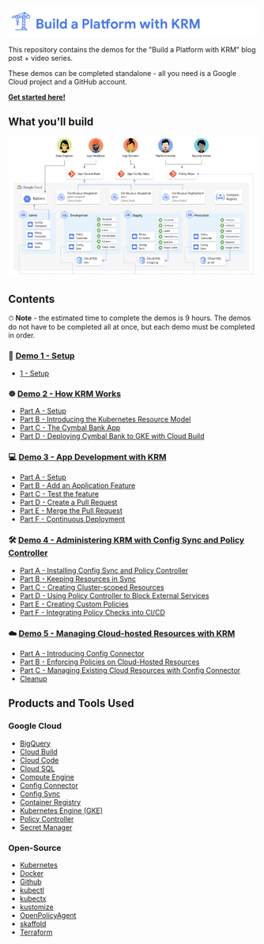 ![](screenshots/logo.png)

This repository contains the demos for the "Build a Platform with KRM" blog post + video series. 

These demos can be completed standalone - all you need is a Google Cloud project and a GitHub account. 

**[Get started here!](/1-setup)**

## What you'll build

![screenshot](screenshots/architecture.png)

## Contents 

⏱ **Note** - the estimated time to complete the demos is 9 hours. The demos do not have to be completed all at once, but each demo must be completed in order. 

### 🚧  [Demo 1 - Setup](/1-setup) 
- [1 - Setup](/1-setup)

### ☸️  [Demo 2 - How KRM Works](/2-how-krm-works) 
- [Part A - Setup](/2-how-krm-works/partA-setup.md)
- [Part B - Introducing the Kubernetes Resource Model](/2-how-krm-works/partB-introducing-krm.md)
- [Part C - The Cymbal Bank App](/2-how-krm-works/partC-cymbal-bank.md)
- [Part D - Deploying Cymbal Bank to GKE with Cloud Build](/2-how-krm-works/partD-cloud-build-cd.md)

### 💻  [Demo 3 - App Development with KRM](/3-app-dev) 
- [Part A - Setup](/3-app-dev/partA-setup.md)
- [Part B - Add an Application Feature](/3-app-dev/partB-app-feature.md)
- [Part C - Test the feature](/3-app-dev/partC-test.md)
- [Part D - Create a Pull Request](/3-app-dev/partD-ci-pr.md)
- [Part E - Merge the Pull Request](/3-app-dev/partE-ci-main.md)
- [Part F - Continuous Deployment](/3-app-dev/partF-cd.md)
 
### 🛠  [Demo 4 - Administering KRM with Config Sync and Policy Controller](/4-platform-admin) 
- [Part A - Installing Config Sync and Policy Controller](/4-platform-admin/partA-installation.md)
- [Part B - Keeping Resources in Sync](/4-platform-admin/partB-configsync.md)
- [Part C - Creating Cluster-scoped Resources](/4-platform-admin/partC-cluster-scoped.md)
- [Part D - Using Policy Controller to Block External Services](/4-platform-admin/partD-policy-controller.md)
- [Part E - Creating Custom Policies](/4-platform-admin/partE-custom-policies.md)
- [Part F - Integrating Policy Checks into CI/CD](/4-platform-admin/partF-policy-check-ci.md)

### ☁️  [Demo 5 - Managing Cloud-hosted Resources with KRM](/5-hosted-resources) 
- [Part A - Introducing Config Connector](/5-hosted-resources/partA-config-connector.md)
- [Part B - Enforcing Policies on Cloud-Hosted Resources](5-hosted-resources/partB-cloud-policies.md)
- [Part C - Managing Existing Cloud Resources with Config Connector](/5-hosted-resources/partC-existing-resources.md)
- [Cleanup](https://github.com/askmeegs/build-a-platform-with-krm/blob/main/5-hosted-resources/partC-existing-resources.md#cleaning-up)

## Products and Tools Used

### Google Cloud 

- [BigQuery](https://cloud.google.com/bigquery/docs/introduction)
- [Cloud Build](https://cloud.google.com/build)
- [Cloud Code](https://cloud.google.com/code)
- [Cloud SQL](https://cloud.google.com/sql/)
- [Compute Engine](https://cloud.google.com/compute/docs/quickstart-linux)
- [Config Connector](https://cloud.google.com/config-connector/docs/overview)
- [Config Sync](https://cloud.google.com/kubernetes-engine/docs/add-on/config-sync/overview)
- [Container Registry](https://cloud.google.com/container-registry)
- [Kubernetes Engine (GKE)](https://cloud.google.com/kubernetes-engine)
- [Policy Controller](https://cloud.google.com/anthos-config-management/docs/concepts/policy-controller) 
- [Secret Manager](https://cloud.google.com/secret-manager)

### Open-Source 
- [Kubernetes](https://kubernetes.io)
- [Docker](https://www.docker.com/) 
- [Github](https://github.com) 
- [kubectl](https://kubernetes.io/docs/reference/kubectl/overview/)
- [kubectx](https://github.com/ahmetb/kubectx)
- [kustomize](https://kustomize.io/)
- [OpenPolicyAgent](https://www.openpolicyagent.org/)
- [skaffold](https://skaffold.dev)
- [Terraform](https://www.terraform.io/)
